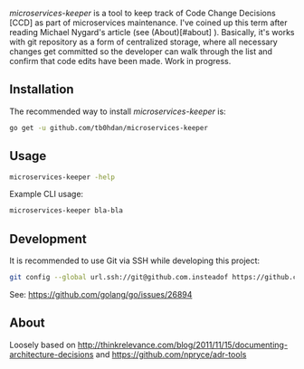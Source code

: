 *microservices-keeper* is a tool to keep track of Code Change Decisions [CCD] as part of microservices maintenance.
I've coined up this term after reading Michael Nygard's article (see (About)[#about] ).
Basically, it's works with git repository as a form of centralized storage,
where all necessary changes get committed so the developer can walk through
the list and confirm that code edits have been made. Work in progress.


Installation
------------

The recommended way to install *microservices-keeper* is:

```sh
go get -u github.com/tb0hdan/microservices-keeper
```

Usage
------------

```sh
microservices-keeper -help
```

Example CLI usage:

```sh
microservices-keeper bla-bla
```

Development
------------

It is recommended to use Git via SSH while developing this project:

```sh
git config --global url.ssh://git@github.com.insteadof https://github.com
```

See: https://github.com/golang/go/issues/26894


About
------------
Loosely based on http://thinkrelevance.com/blog/2011/11/15/documenting-architecture-decisions
and https://github.com/npryce/adr-tools
